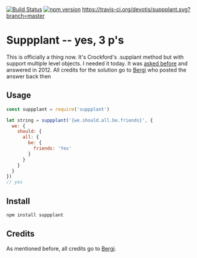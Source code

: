[![Build Status](https://travis-ci.org/devotis/node-suppplant.svg)](https://travis-ci.org/devotis/node-suppplant)
[![npm version](https://badge.fury.io/js/suppplant.svg)](https://www.npmjs.org/package/suppplant)
https://travis-ci.org/devotis/suppplant.svg?branch=master

Suppplant -- yes, 3 p's
=======================

This is officially a thing now. It's Crockford's .supplant method but with support multiple level objects.
I needed it today. It was [asked before](https://stackoverflow.com/questions/12910430/crockfords-supplant-with-multiple-level-objects) and answered in 2012. All credits for the solution go to [Bergi](https://stackoverflow.com/users/1048572/bergi) who posted the answer back then

## Usage

```javascript
const suppplant = require('suppplant')

let string = suppplant('{we.should.all.be.friends}', {
  we: {
    should: {
      all: {
        be: {
          friends: 'Yes'
        }
      }
    }
  }
})
// yes
```

## Install

```javascript
npm install suppplant
```

## Credits

As mentioned before, all credits go to [Bergi](https://stackoverflow.com/users/1048572/bergi).
